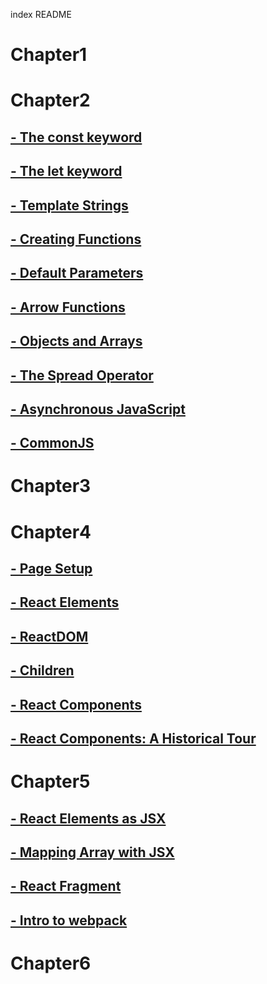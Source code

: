 index README
# Chapter1

# Chapter2
## [- The const keyword](_Chapter2/a.The_const_keyword.md)
## [- The let keyword](_Chapter2/b.The_let_keyword.md)
## [- Template Strings](_Chapter2/c.Template_Strings.md)
## [- Creating Functions](_Chapter2/d.Creating_Functions.md)
## [- Default Parameters](_Chapter2/e.Default_Parameters.md)
## [- Arrow Functions](_Chapter2/f.Arrow_Functions.md)
## [- Objects and Arrays](_Chapter2/g.Object_and_Arrays.md)
## [- The Spread Operator](_Chapter2/h.The_Spread_Operator.md)
## [- Asynchronous JavaScript](_Chapter2/j.Asynchronous_JavaScript.md)
## [- CommonJS](_Chapter2/k.CommonJS.md)

# Chapter3

# Chapter4
## [- Page Setup](_Chapter4/a.Page_Setup.md)
## [- React Elements](_Chapter4/b.React_Elements.md)
## [- ReactDOM](_Chapter4/c.ReactDOM.md)
## [- Children](_Chapter4/d.Children.md)
## [- React Components](_Chapter4/e.React_Components.md)
## [- React Components: A Historical Tour](_Chapter4/f.React_Components_A_Historical_Tour.md)

# Chapter5 
## [- React Elements as JSX](./_Chapter5/a.React_Elementes_as_JSX.md)
## [- Mapping Array with JSX](./_Chapter5/b.Mapping_Array_with_JSX.md)
## [- React Fragment](./_Chapter5/c.React_Fragments.md)
## [- Intro to webpack](./_Chapter5/d.intro_to_webpack.md)

# Chapter6
